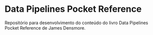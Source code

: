 # Data Pipelines Pocket Reference

Repositório para desenvolvimento do conteúdo do livro Data Pipelines Pocket Reference de James Densmore.
